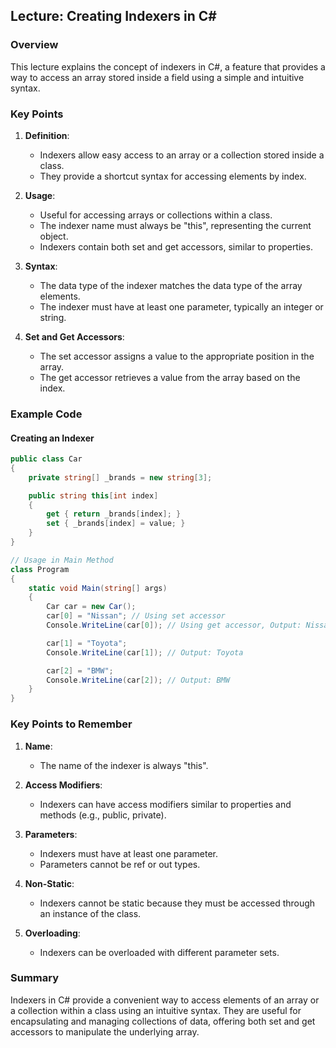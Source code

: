 
## Lecture: Creating Indexers in C#

### Overview
This lecture explains the concept of indexers in C#, a feature that provides a way to access an array stored inside a field using a simple and intuitive syntax.

### Key Points

1. **Definition**: 
   - Indexers allow easy access to an array or a collection stored inside a class.
   - They provide a shortcut syntax for accessing elements by index.

2. **Usage**:
   - Useful for accessing arrays or collections within a class.
   - The indexer name must always be "this", representing the current object.
   - Indexers contain both set and get accessors, similar to properties.

3. **Syntax**:
   - The data type of the indexer matches the data type of the array elements.
   - The indexer must have at least one parameter, typically an integer or string.

4. **Set and Get Accessors**:
   - The set accessor assigns a value to the appropriate position in the array.
   - The get accessor retrieves a value from the array based on the index.

### Example Code

#### Creating an Indexer
```csharp
public class Car
{
    private string[] _brands = new string[3];

    public string this[int index]
    {
        get { return _brands[index]; }
        set { _brands[index] = value; }
    }
}

// Usage in Main Method
class Program
{
    static void Main(string[] args)
    {
        Car car = new Car();
        car[0] = "Nissan"; // Using set accessor
        Console.WriteLine(car[0]); // Using get accessor, Output: Nissan

        car[1] = "Toyota";
        Console.WriteLine(car[1]); // Output: Toyota

        car[2] = "BMW";
        Console.WriteLine(car[2]); // Output: BMW
    }
}
```

### Key Points to Remember

1. **Name**: 
   - The name of the indexer is always "this".

2. **Access Modifiers**:
   - Indexers can have access modifiers similar to properties and methods (e.g., public, private).

3. **Parameters**:
   - Indexers must have at least one parameter.
   - Parameters cannot be ref or out types.

4. **Non-Static**:
   - Indexers cannot be static because they must be accessed through an instance of the class.

5. **Overloading**:
   - Indexers can be overloaded with different parameter sets.

### Summary
Indexers in C# provide a convenient way to access elements of an array or a collection within a class using an intuitive syntax. They are useful for encapsulating and managing collections of data, offering both set and get accessors to manipulate the underlying array.

